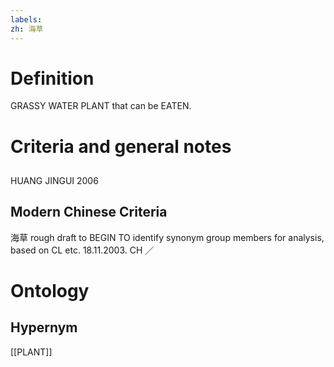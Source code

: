 ```yaml
---
labels: 
zh: 海草
---
```


# Definition
GRASSY WATER PLANT that can be EATEN.
# Criteria and general notes
## 
HUANG JINGUI 2006
## Modern Chinese Criteria
海草
rough draft to BEGIN TO identify synonym group members for analysis, based on CL etc. 18.11.2003. CH ／
# Ontology

## Hypernym
[[PLANT]]